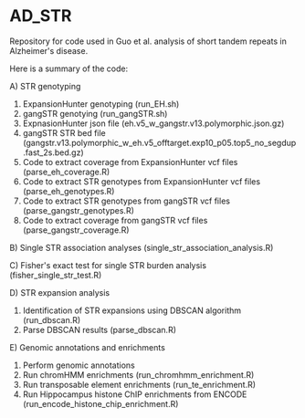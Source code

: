 # AD_STR

Repository for code used in Guo et al. analysis of short tandem repeats in Alzheimer's disease.

Here is a summary of the code:

A) STR genotyping
 1) ExpansionHunter genotyping (run_EH.sh)
 2) gangSTR genotying (run_gangSTR.sh)
 3) ExpnasionHunter json file (eh.v5_w_gangstr.v13.polymorphic.json.gz)
 4) gangSTR STR bed file (gangstr.v13.polymorphic_w_eh.v5_offtarget.exp10_p05.top5_no_segdup.fast_2s.bed.gz)
 5) Code to extract coverage from ExpansionHunter vcf files (parse_eh_coverage.R)
 6) Code to extract STR genotypes from ExpansionHunter vcf files (parse_eh_genotypes.R)
 7) Code to extract STR genotypes from gangSTR vcf files (parse_gangstr_genotypes.R)
 8) Code to extract coverage from gangSTR vcf files (parse_gangstr_coverage.R)

B) Single STR association analyses (single_str_association_analysis.R)

C) Fisher's exact test for single STR burden analysis (fisher_single_str_test.R)

D) STR expansion analysis
  1) Identification of STR expansions using DBSCAN algorithm (run_dbscan.R)
  2) Parse DBSCAN results (parse_dbscan.R)

E) Genomic annotations and enrichments
 1) Perform genomic annotations
 2) Run chromHMM enrichments (run_chromhmm_enrichment.R)
 3) Run transposable element enrichments (run_te_enrichment.R)
 4) Run Hippocampus histone ChIP enrichments from ENCODE (run_encode_histone_chip_enrichment.R)
